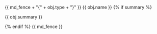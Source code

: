 {{ md_fence + "{" + obj.type + "}" }} {{ obj.name }}
{% if summary %}

{{ obj.summary }}

{% endif %}
{{ md_fence }}
